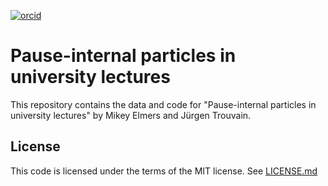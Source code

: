 [![orcid](https://img.shields.io/badge/ORCID-0000--0002--3929--788X-green?style=plastic&logo=orcid&url=https://orcid.org/0000-0002-3929-788X)](https://orcid.org/0000-0002-3929-788X)

# Pause-internal particles in university lectures
This repository contains the data and code for "Pause-internal particles in university lectures" by Mikey Elmers and Jürgen Trouvain.

## License
This code is licensed under the terms of the MIT license. See [LICENSE.md](https://github.com/MikeyElmers/paper_P-P22/blob/master/LICENSE.md)

